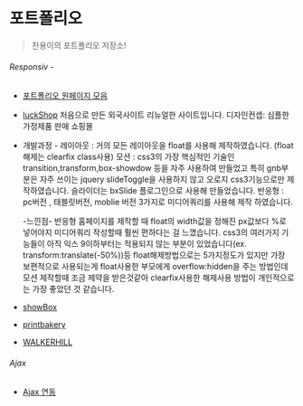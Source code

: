 # 포트폴리오
> 찬용이의 포트폴리오 저장소!

###### Responsiv -
- [포트폴리오 원페이지 모음](https://box3101.github.io/portfolio/20180720/portfolio/html/main.html#none)

- [luckShop](https://box3101.github.io/portfolio/20180720/luckshop/index.html)
처음으로 만든 외국사이트 리뉴얼한 사이트입니다.
디자인컨셉: 심플한 가정제품 판매 쇼핑몰 
- 개발과정 -
	레이아웃 : 거의 모든 레이아웃을 float를 사용해 제작하였습니다. (float해제는 clearfix class사용)
	모션 : css3의 가장 핵심적인 기술인 transition,transform,box-showdow 등을 자주 사용하여 만들었고 특히 gnb부분은
	자주 쓰이는 jquery slideToggle을 사용하지 않고 오로지 css3기능으로만 제작하였습니다.
	슬라이더는 bxSlide 플로그인으로 사용해 만들었습니다.
        반응형 : pc버전 , 태블릿버전, moblie 버전 3가지로 미디어쿼리를 사용해 제작 하였습니다.
	
  -느낀점-
  반응형 홈페이지를 제작할 때 float의 width값을 정해진 px값보다 %로 넣어야지 미디어쿼리 작성할때 훨씬 편하다는 걸 느꼈습니다. 
  css3의 여러가지 기능들이 아직 익스 9이하부터는 적용되지 않는 부분이 있었습니다(ex. transform:translate(-50%))등 
  float해제방법으로는 5가지정도가 있지만 가장 보편적으로 사용되는게 float사용한 부모에게 overflow:hidden을 주는 방법인데
  모션 제작할때 조금 제약을 받은것같아 clearfix사용한 해제사용 방법이 개인적으로는 가장 좋았던 것 같습니다.
  
  
- [showBox](https://box3101.github.io/portfolio/20180720/showbox/index.php)
- [printbakery](https://box3101.github.io/portfolio/20180720/printbakery/index.html)
- [WALKERHILL](https://box3101.github.io/portfolio/20180720/WALKERHILL.html)

###### Ajax 
- [Ajax 연동](https://box3101.github.io/portfolio/20180720/ajax/index.html)

